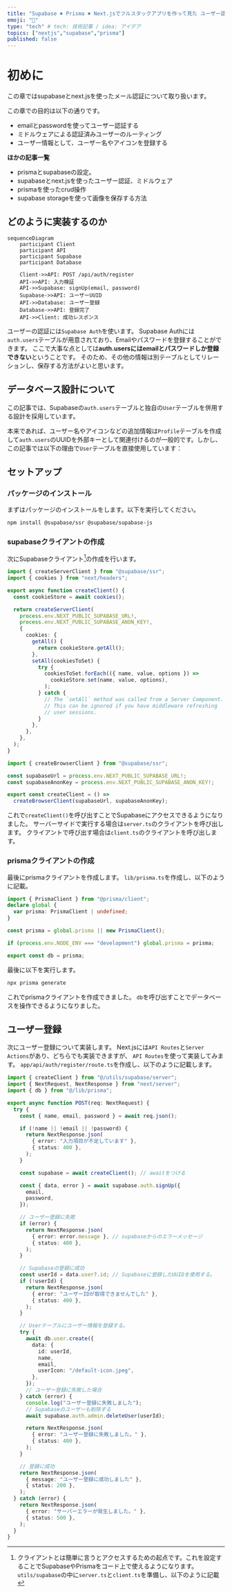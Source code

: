 ```yaml
---
title: "Supabase ✖️ Prisma ✖️ Next.jsでフルスタックアプリを作って見た ユーザー認証編"
emoji: "🐡"
type: "tech" # tech: 技術記事 / idea: アイデア
topics: ["nextjs","supabase","prisma"]
published: false
---
```


# 初めに
この章ではsupabaseとnext.jsを使ったメール認証について取り扱います。

この章での目的は以下の通りです。
- emailとpasswordを使ってユーザー認証する
- ミドルウェアによる認証済みユーザーのルーティング
- ユーザー情報として、ユーザー名やアイコンを登録する


**ほかの記事一覧**
- prismaとsupabaseの設定。
- supabaseとnext.jsを使ったユーザー認証、ミドルウェア
- prismaを使ったcrud操作
- supabase storageを使って画像を保存する方法

## どのように実装するのか
```mermaid
sequenceDiagram
    participant Client
    participant API
    participant Supabase
    participant Database
    
    Client->>API: POST /api/auth/register
    API->>API: 入力検証
    API->>Supabase: signUp(email, password)
    Supabase->>API: ユーザーUUID
    API->>Database: ユーザー登録
    Database->>API: 登録完了
    API->>Client: 成功レスポンス
```
ユーザーの認証には`Supabase Auth`を使います。
Supabase Authには`auth.users`テーブルが用意されており、Emailやパスワードを登録することができます。
ここで大事な点としては**auth.usersにはemailとパスワードしか登録できない**ということです。
そのため、その他の情報は別テーブルとしてリレーションし、保存する方法がよいと思います。



## データベース設計について
この記事では、Supabaseの`auth.users`テーブルと独自の`User`テーブルを併用する設計を採用しています。

本来であれば、ユーザー名やアイコンなどの追加情報は`Profile`テーブルを作成して`auth.users`のUUIDを外部キーとして関連付けるのが一般的です。しかし、この記事では以下の理由で`User`テーブルを直接使用しています：



## セットアップ
### パッケージのインストール
まずはパッケージのインストールをします。以下を実行してください。
```bash
npm install @supabase/ssr @supabase/supabase-js
```
### supabaseクライアントの作成
次にSupabaseクライアント[^1]の作成を行います。
[^1]: クライアントとは簡単に言うとアクセスするための起点です。これを設定することでSupabaseやPrismaをコード上で使えるようになります。
`utils/supabase`の中に`server.ts`と`client.ts`を準備し、以下のように記載

```ts:utils/supabase/server.ts
import { createServerClient } from "@supabase/ssr";
import { cookies } from "next/headers";

export async function createClient() {
  const cookieStore = await cookies();

  return createServerClient(
    process.env.NEXT_PUBLIC_SUPABASE_URL!,
    process.env.NEXT_PUBLIC_SUPABASE_ANON_KEY!,
    {
      cookies: {
        getAll() {
          return cookieStore.getAll();
        },
        setAll(cookiesToSet) {
          try {
            cookiesToSet.forEach(({ name, value, options }) =>
              cookieStore.set(name, value, options),
            );
          } catch {
            // The `setAll` method was called from a Server Component.
            // This can be ignored if you have middleware refreshing
            // user sessions.
          }
        },
      },
    },
  );
}
```
```ts:utils/supabase/client.ts
import { createBrowserClient } from "@supabase/ssr";

const supabaseUrl = process.env.NEXT_PUBLIC_SUPABASE_URL!;
const supabaseAnonKey = process.env.NEXT_PUBLIC_SUPABASE_ANON_KEY!;

export const createClient = () =>
  createBrowserClient(supabaseUrl, supabaseAnonKey);
```

これで`createClient()`を呼び出すことでSupabaseにアクセスできるようになりました。
サーバーサイドで実行する場合は`server.ts`のクライアントを呼び出します。
クライアントで呼び出す場合は`client.ts`のクライアントを呼び出します。


### prismaクライアントの作成
最後にprismaクライアントを作成します。
`lib/prisma.ts`を作成し、以下のように記載。
```ts:lib/prisma.ts
import { PrismaClient } from "@prisma/client";
declare global {
  var prisma: PrismaClient | undefined;
}

const prisma = global.prisma || new PrismaClient();

if (process.env.NODE_ENV === "development") global.prisma = prisma;

export const db = prisma;
```

最後に以下を実行します。
```bash
npx prisma generate
```

これでprismaクライアントを作成できました。
`db`を呼び出すことでデータベースを操作できるようになりました。

## ユーザー登録
次にユーザー登録について実装します。
Next.jsには`API Routes`と`Server Actions`があり、どちらでも実装できますが、
`API Routes`を使って実装してみます。
`app/api/auth/register/route.ts`を作成し、以下のように記載します。
```ts:api/auth/register/route.ts
import { createClient } from "@/utils/supabase/server";
import { NextRequest, NextResponse } from "next/server";
import { db } from "@/lib/prisma";

export async function POST(req: NextRequest) {
  try {
    const { name, email, password } = await req.json();

    if (!name || !email || !password) {
      return NextResponse.json(
        { error: "入力項目が不足しています" },
        { status: 400 },
      );
    }

    const supabase = await createClient(); // awaitをつける

    const { data, error } = await supabase.auth.signUp({ 
      email,
      password,
    });

    // ユーザー登録に失敗
    if (error) {
      return NextResponse.json(
        { error: error.message }, // supabaseからのエラーメッセージ
        { status: 400 },
      );
    }

    // Supabaseの登録に成功
    const userId = data.user?.id; // Supabaseに登録したUUIDを使用する。
    if (!userId) {
      return NextResponse.json(
        { error: "ユーザーIDが取得できませんでした" },
        { status: 400 },
      );
    }

    // Userテーブルにユーザー情報を登録する。
    try {
      await db.user.create({
        data: {
          id: userId,
          name,
          email,
          userIcon: "/default-icon.jpeg",
        },
      });
      // ユーザー登録に失敗した場合
    } catch (error) {
      console.log("ユーザー登録に失敗しました");
      // Supabaseのユーザーも削除する
      await supabase.auth.admin.deleteUser(userId);

      return NextResponse.json(
        { error: "ユーザー登録に失敗しました。" },
        { status: 400 },
      );
    }

    // 登録に成功
    return NextResponse.json(
      { message: "ユーザー登録に成功しました" },
      { status: 200 },
    );
  } catch (error) {
    return NextResponse.json(
      { error: "サーバーエラーが発生しました。" },
      { status: 500 },
    );
  }
}
```